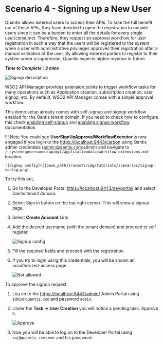 # Scenario 4 - Signing up a New User

Quantis allows external users to access their APIs. To take the full benefit out of these APIs, they have decided to open the registration to outside users since it can be a burden to enter all the details for every single user/consumer. Therefore, they request an approval workflow for user registration in such a way that the users will be registered to the system when a user with administrative privileges approves their registration after a manual validation of the user.  By allowing external parties to register to their system under a supervision, Quantis expects higher revenue in future.

**_Time to Complete : 3 mins_**

![Signup description]({{base_path}}/assets/img/tutorials/scenarios/signup-desc.png)

WSO2 API Manager provides extension points to trigger workflow tasks for many operations such as Application creation, subscription creation, user signup, etc. By default, WSO2 API Manager comes with a simple approval workflow. 

This demo setup already comes with self-signup and signup workflow enabled for the Qantis tenant domain. If you need to check how to configure this check [enabling self-signup]({{base_path}}/reference/customize-product/customizations/customizing-the-developer-portal/enabling-or-disabling-self-signup) and [enabling signup workflow]({{base_path}}/reference/customize-product/customizations/adding-a-user-signup-workflow) documentation. 

!!! Note
    You could see **UserSignUpApprovalWorkflowExecutor** is now engaged if you login to the [https://localhost:9443/carbon](https://localhost:9443/carbon) using Qantis admin credentials (admin@qantis.com:admin) and navigate to `/_system/governance/apimgt/applicationdata/workflow-extensions.xml` location.

    ![Signup config]({{base_path}}/assets/img/tutorials/scenarios/signup-config.png)


To try this out,

1. Go to the Developer Portal [https://localhost:9443/devportal/](https://localhost:9443/devportal/) and select Qantis tenant domain.
2. Select Sign In button on the top right corner. This will show a signup page.
3. Select **Create Account** Link.
4. Add the desired username (with the tenant domain) and proceed to self register.

    ![Signup config]({{base_path}}/assets/img/tutorials/scenarios/signup-start-pg.png)

5. Fill the required fields and proceed with the registration.
6. If you try to login using this credentials, you will be shown an unauthorized-access page.
   
    ![Not allowed]({{base_path}}/assets/img/tutorials/scenarios/login-forbidden.png)


To approve the signup request, 

1. Log on to the [https://localhost:9443/admin/](https://localhost:9443/admin/) Admin Portal using `admin@quantis.com` and password `admin`.
2. Under the **Task → User Creation** you will notice a pending task. Approve it.

    ![Approve]({{base_path}}/assets/img/tutorials/scenarios/approve.png)
3. Now you will be able to log on to the Developer Portal using `raj@quantis.com` user and his password.
